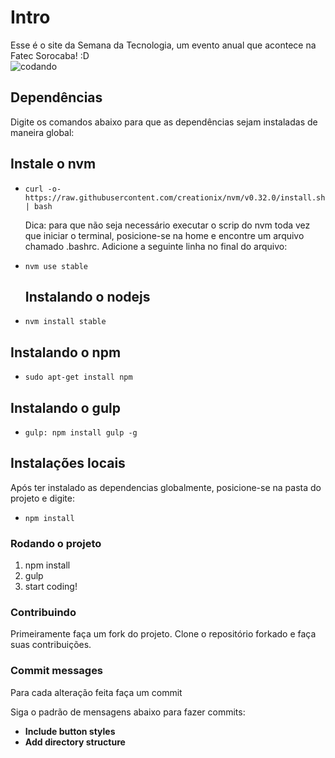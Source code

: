 # Intro
Esse é o site da Semana da Tecnologia, um evento anual que acontece na Fatec Sorocaba! :D    
![codando](https://media.giphy.com/media/ZvLUtG6BZkBi0/giphy.gif)


## Dependências
  Digite os comandos abaixo para que as dependências sejam instaladas de maneira global:

## Instale o nvm
- ```curl -o- https://raw.githubusercontent.com/creationix/nvm/v0.32.0/install.sh | bash ```

  Dica: para que não seja necessário executar o scrip do nvm toda vez que iniciar o terminal, posicione-se na home e encontre um arquivo chamado .bashrc. Adicione a seguinte linha no final do arquivo:

- ``` nvm use stable ```

  ## Instalando o nodejs
-  ```nvm install stable```

  ## Instalando o npm
-  ```sudo apt-get install npm```


  ## Instalando o gulp
-  ```gulp: npm install gulp -g```


  ## Instalações locais

Após ter instalado as dependencias globalmente, posicione-se na pasta do projeto e digite:
- ```npm install```

### Rodando o projeto
1. npm install
2. gulp
3. start coding!

### Contribuindo

Primeiramente faça um fork do projeto. Clone o repositório forkado e faça suas contribuições.

### Commit messages

Para cada alteração feita faça um commit

Siga o padrão de mensagens abaixo para fazer commits:

- **Include button styles**
- **Add directory structure**
